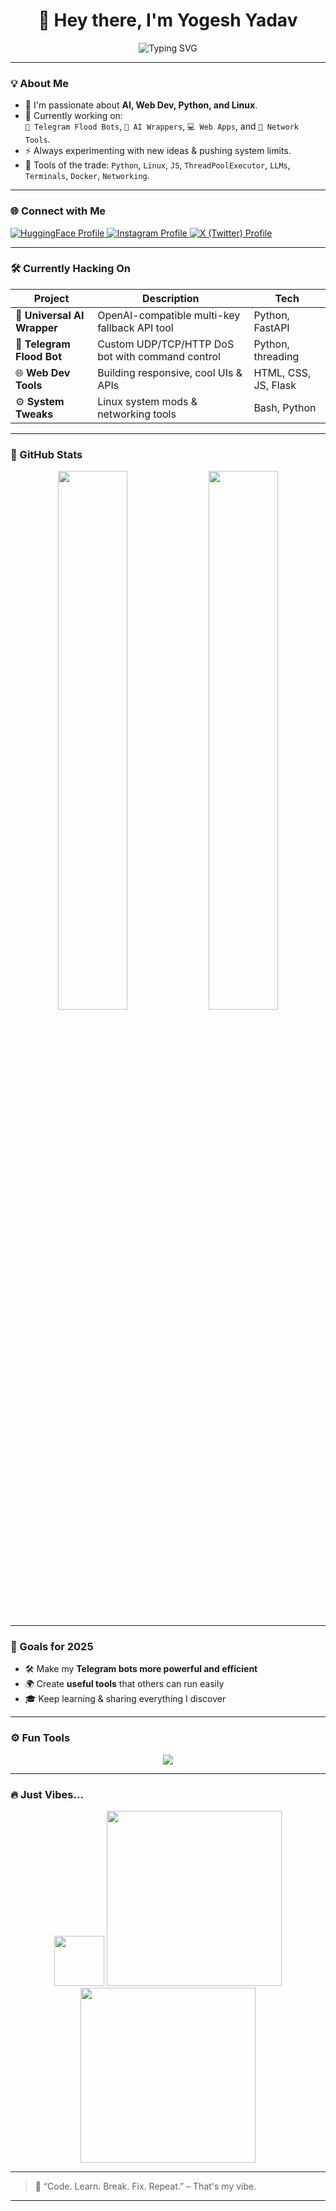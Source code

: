 <h1 align="center">👋 Hey there, I'm Yogesh Yadav</h1>
<p align="center">
  <img src="https://readme-typing-svg.demolab.com?font=Fira+Code&weight=500&size=25&pause=1000&color=2EC4B6&center=true&vCenter=true&width=440&lines=Full-stack+Dev+%7C+Python+Lover+%7C+Linux+User;Building+AI+and+Bots+everyday;Here+to+Break+and+Build+Cool+Stuff" alt="Typing SVG" />
</p>

---

### 💡 About Me

- 🧠 I'm passionate about **AI, Web Dev, Python, and Linux**.
- 🔭 Currently working on:  
  `🤖 Telegram Flood Bots`, `🧠 AI Wrappers`, `💻 Web Apps`, and `📡 Network Tools`.
- ⚡ Always experimenting with new ideas & pushing system limits.
- 🔧 Tools of the trade: `Python`, `Linux`, `JS`, `ThreadPoolExecutor`, `LLMs`, `Terminals`, `Docker`, `Networking`.

---

### 🌐 Connect with Me

<p align="left">
  <a target="_blank" href="https://huggingface.co/yogeshvibez" target="_blank">
    <img src="https://img.shields.io/badge/HuggingFace-%23FFD21F.svg?style=for-the-badge&logo=huggingface&logoColor=black" alt="HuggingFace Profile"/>
  </a>
  <a target="_blank" href="https://instagram.com/yogeshvibez" target="_blank">
    <img src="https://img.shields.io/badge/Instagram-%23E4405F.svg?style=for-the-badge&logo=instagram&logoColor=white" alt="Instagram Profile"/>
  </a>
  <a target="_blank" href="https://x.com/all4outgaming" target="_blank">
    <img src="https://img.shields.io/badge/X-%231da1f2.svg?style=for-the-badge&logo=x&logoColor=white" alt="X (Twitter) Profile"/>
  </a>
</p>

---

### 🛠️ Currently Hacking On

| Project | Description | Tech |
|--------|-------------|------|
| 🧠 **Universal AI Wrapper** | OpenAI-compatible multi-key fallback API tool | Python, FastAPI |
| 📱 **Telegram Flood Bot** | Custom UDP/TCP/HTTP DoS bot with command control | Python, threading |
| 🌐 **Web Dev Tools** | Building responsive, cool UIs & APIs | HTML, CSS, JS, Flask |
| ⚙️ **System Tweaks** | Linux system mods & networking tools | Bash, Python |

---

### 🚀 GitHub Stats

<p align="center">
  <img width="47%" src="https://github-readme-stats.vercel.app/api?username=yogeshvibez&show_icons=true&theme=tokyonight&count_private=true" />
  <img width="47%" src="https://github-readme-streak-stats.herokuapp.com/?user=yogeshvibez&theme=tokyonight" />
</p>

---

### 🎯 Goals for 2025
 
- 🛠️ Make my **Telegram bots more powerful and efficient**  
- 🌍 Create **useful tools** that others can run easily  
- 🎓 Keep learning & sharing everything I discover  

---

### ⚙️ Fun Tools

<p align="center">
  <img src="https://skillicons.dev/icons?i=python,linux,html,css,js,github,vscode,bash,docker" />
</p>

---

### 🔥 Just Vibes...

<p align="center">
  <img src="https://media.giphy.com/media/hvRJCLFzcasrR4ia7z/giphy.gif" width="80"/>
  <img src="https://media.giphy.com/media/qgQUggAC3Pfv687qPC/giphy.gif" width="280"/>
  <img src="https://media.giphy.com/media/SWoSkN6DxTszqIKEqv/giphy.gif" width="280"/>
</p>

---

> 🧩 “Code. Learn. Break. Fix. Repeat.” – That's my vibe.

---
